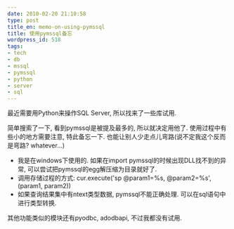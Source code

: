 ```yaml
---
date: 2010-02-20 21:10:58
type: post
title_en: memo-on-using-pymssql
title: 使用pymssql备忘
wordpress_id: 518
tags:
- tech
- db
- mssql
- pymssql
- python
- server
- sql
---
```


最近需要用Python来操作SQL Server, 所以找来了一些库试用.

简单搜索了一下, 看到pymssql是被提及最多的, 所以就决定用他了. 使用过程中有些小的地方需要注意, 特此备忘一下. 也能让别人少走点儿弯路(说不定我这个反而是弯路? whatever...)
	
* 我是在windows下使用的. 如果在import pymssql的时候出现DLL找不到的异常, 可以尝试把pymssql的egg解压缩为目录就好了.
* 调用存储过程的方式:
cur.execute('sp @param1=%s, @param2=%s',(param1, param2))
* 如果查询结果集中有ntext类型数据, pymssql不能正确处理. 可以在sql语句中进行类型转换.

其他功能类似的模块还有pyodbc, adodbapi, 不过我都没有试用.
